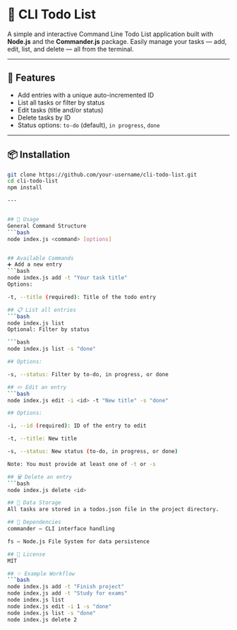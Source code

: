 # 📝 CLI Todo List

A simple and interactive Command Line Todo List application built with **Node.js** and the **Commander.js** package. Easily manage your tasks — add, edit, list, and delete — all from the terminal.

---

## 🚀 Features

- Add entries with a unique auto-incremented ID
- List all tasks or filter by status
- Edit tasks (title and/or status)
- Delete tasks by ID
- Status options: `to-do` (default), `in progress`, `done`

---

## 📦 Installation

```bash
git clone https://github.com/your-username/cli-todo-list.git
cd cli-todo-list
npm install

---


## 📂 Usage
General Command Structure
```bash
node index.js <command> [options]


## Available Commands
➕ Add a new entry
```bash
node index.js add -t "Your task title"
Options:

-t, --title (required): Title of the todo entry

## 📋 List all entries
```bash
node index.js list
Optional: Filter by status

```bash
node index.js list -s "done"

## Options:

-s, --status: Filter by to-do, in progress, or done

## ✏️ Edit an entry
```bash
node index.js edit -i <id> -t "New title" -s "done"

## Options:

-i, --id (required): ID of the entry to edit

-t, --title: New title

-s, --status: New status (to-do, in progress, or done)

Note: You must provide at least one of -t or -s

## 🗑️ Delete an entry
```bash
node index.js delete <id>

## 💾 Data Storage
All tasks are stored in a todos.json file in the project directory.

## 🧩 Dependencies
commander – CLI interface handling

fs – Node.js File System for data persistence

## 📄 License
MIT

## ✨ Example Workflow
```bash
node index.js add -t "Finish project"
node index.js add -t "Study for exams"
node index.js list
node index.js edit -i 1 -s "done"
node index.js list -s "done"
node index.js delete 2
